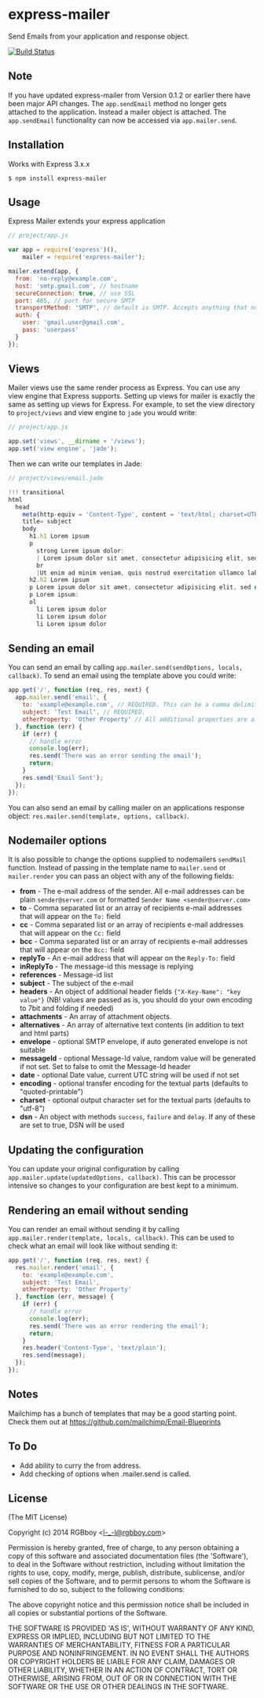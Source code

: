 # express-mailer

Send Emails from your application and response object.

[![Build Status](https://secure.travis-ci.org/RGBboy/express-mailer.png)](http://travis-ci.org/RGBboy/express-mailer)

## Note

If you have updated express-mailer from Version 0.1.2 or earlier there 
have been major API changes. The `app.sendEmail` method no longer gets 
attached to the application. Instead a mailer object is attached. The 
`app.sendEmail` functionality can now be accessed via `app.mailer.send`.

## Installation

Works with Express 3.x.x

    $ npm install express-mailer

## Usage

Express Mailer extends your express application

```javascript
// project/app.js

var app = require('express')(),
    mailer = require('express-mailer');

mailer.extend(app, {
  from: 'no-reply@example.com',
  host: 'smtp.gmail.com', // hostname
  secureConnection: true, // use SSL
  port: 465, // port for secure SMTP
  transportMethod: 'SMTP', // default is SMTP. Accepts anything that nodemailer accepts
  auth: {
    user: 'gmail.user@gmail.com',
    pass: 'userpass'
  }
});

```

## Views

Mailer views use the same render process as Express. You can use any view 
engine that Express supports. Setting up views for mailer is exactly the same 
as setting up views for Express. For example, to set the view directory to 
`project/views` and view engine to `jade` you would write:

```javascript
// project/app.js

app.set('views', __dirname + '/views');
app.set('view engine', 'jade');
```

Then we can write our templates in Jade:

```javascript
// project/views/email.jade

!!! transitional
html
  head
    meta(http-equiv = 'Content-Type', content = 'text/html; charset=UTF-8')
    title= subject
    body
      h1.h1 Lorem ipsum
      p
        strong Lorem ipsum dolor: 
        | Lorem ipsum dolor sit amet, consectetur adipisicing elit, sed do eiusmod tempor incididunt ut labore et dolore magna aliqua.
        br
        |Ut enim ad minim veniam, quis nostrud exercitation ullamco laboris nisi ut aliquip ex ea commodo consequat.
      h2.h2 Lorem ipsum
      p Lorem ipsum dolor sit amet, consectetur adipisicing elit, sed do eiusmod tempor incididunt ut labore et dolore magna aliqua. Ut enim ad minim veniam, quis nostrud exercitation ullamco laboris nisi ut aliquip ex ea commodo consequat.
      p Lorem ipsum:
      ol
        li Lorem ipsum dolor
        li Lorem ipsum dolor
        li Lorem ipsum dolor
```

## Sending an email

You can send an email by calling `app.mailer.send(sendOptions, locals, callback)`.
To send an email using the template above you could write:

```javascript
app.get('/', function (req, res, next) {
  app.mailer.send('email', {
    to: 'example@example.com', // REQUIRED. This can be a comma delimited string just like a normal email to field. 
    subject: 'Test Email', // REQUIRED.
    otherProperty: 'Other Property' // All additional properties are also passed to the template as local variables.
  }, function (err) {
    if (err) {
      // handle error
      console.log(err);
      res.send('There was an error sending the email');
      return;
    }
    res.send('Email Sent');
  });
});
```

You can also send an email by calling mailer on an applications response 
object: `res.mailer.send(template, options, callback)`.

## Nodemailer options

It is also possible to change the options supplied to nodemailers `sendMail` 
function. Instead of passing in the template name to `mailer.send` or 
`mailer.render` you can pass an object with any of the following fields:

  * **from** - The e-mail address of the sender. All e-mail addresses can be plain `sender@server.com` or formatted `Sender Name <sender@server.com>`
  * **to** - Comma separated list or an array of recipients e-mail addresses that will appear on the `To:` field
  * **cc** - Comma separated list or an array of recipients e-mail addresses that will appear on the `Cc:` field
  * **bcc** - Comma separated list or an array of recipients e-mail addresses that will appear on the `Bcc:` field
  * **replyTo** - An e-mail address that will appear on the `Reply-To:` field
  * **inReplyTo** - The message-id this message is replying
  * **references** - Message-id list
  * **subject** - The subject of the e-mail
  * **headers** - An object of additional header fields `{"X-Key-Name": "key value"}` (NB! values are passed as is, you should do your own encoding to 7bit and folding if needed)
  * **attachments** - An array of attachment objects.
  * **alternatives** - An array of alternative text contents (in addition to text and html parts)
  * **envelope** - optional SMTP envelope, if auto generated envelope is not suitable
  * **messageId** - optional Message-Id value, random value will be generated if not set. Set to false to omit the Message-Id header
  * **date** - optional Date value, current UTC string will be used if not set
  * **encoding** - optional transfer encoding for the textual parts (defaults to "quoted-printable")
  * **charset** - optional output character set for the textual parts (defaults to "utf-8")
  * **dsn** - An object with methods `success`, `failure` and `delay`. If any of these are set to true, DSN will be used

## Updating the configuration

You can update your original configuration by calling `app.mailer.update(updatedOptions, callback)`.
This can be processor intensive so changes to your configuration are best kept to a minimum.

## Rendering an email without sending

You can render an email without sending it by calling `app.mailer.render(template, locals, callback)`.
This can be used to check what an email will look like without sending it:

```javascript
app.get('/', function (req, res, next) {
  res.mailer.render('email', {
    to: 'example@example.com',
    subject: 'Test Email',
    otherProperty: 'Other Property'
  }, function (err, message) {
    if (err) {
      // handle error
      console.log(err);
      res.send('There was an error rendering the email');
      return;
    }
    res.header('Content-Type', 'text/plain');
    res.send(message);
  });
});
```

## Notes

Mailchimp has a bunch of templates that may be a good starting point.
Check them out at https://github.com/mailchimp/Email-Blueprints

## To Do

* Add ability to curry the from address.
* Add checking of options when .mailer.send is called.

## License 

(The MIT License)

Copyright (c) 2014 RGBboy &lt;l-_-l@rgbboy.com&gt;

Permission is hereby granted, free of charge, to any person obtaining
a copy of this software and associated documentation files (the
'Software'), to deal in the Software without restriction, including
without limitation the rights to use, copy, modify, merge, publish,
distribute, sublicense, and/or sell copies of the Software, and to
permit persons to whom the Software is furnished to do so, subject to
the following conditions:

The above copyright notice and this permission notice shall be
included in all copies or substantial portions of the Software.

THE SOFTWARE IS PROVIDED 'AS IS', WITHOUT WARRANTY OF ANY KIND,
EXPRESS OR IMPLIED, INCLUDING BUT NOT LIMITED TO THE WARRANTIES OF
MERCHANTABILITY, FITNESS FOR A PARTICULAR PURPOSE AND NONINFRINGEMENT.
IN NO EVENT SHALL THE AUTHORS OR COPYRIGHT HOLDERS BE LIABLE FOR ANY
CLAIM, DAMAGES OR OTHER LIABILITY, WHETHER IN AN ACTION OF CONTRACT,
TORT OR OTHERWISE, ARISING FROM, OUT OF OR IN CONNECTION WITH THE
SOFTWARE OR THE USE OR OTHER DEALINGS IN THE SOFTWARE.
